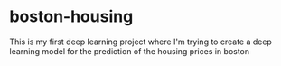 # boston-housing
This is my first deep learning project where I'm trying to create a deep learning model for the prediction of the housing prices in boston
